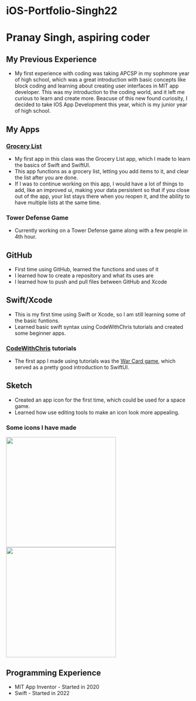 # iOS-Portfolio-Singh22
# Pranay Singh, aspiring coder
## My Previous Experience
* My first experience with coding was taking APCSP in my sophmore year of high school, which was a great introduction with basic concepts like block coding and learning about creating user interfaces in MIT app developer. This was my introduction to the coding world, and it left me curious to learn and create more. Beacuse of this new found curiosity, I decided to take IOS App Development this year, which is my junior year of high school. 
## My Apps
### [Grocery List](https://github.com/PranaySingh04/GroceryList/tree/main)
* My first app in this class was the Grocery List app, which I made to learn the basics of Swift and SwiftUI.
* This app functions as a grocery list, letting you add items to it, and clear the list after you are done.
* If I was to continue working on this app, I would have a lot of things to add, like an improved ui, making your data persistent so that if you close out of the app, your list stays there when you reopen it, and the ability to have multiple lists at the same time.
### Tower Defense Game
* Currently working on a Tower Defense game along with a few people in 4th hour.

## GitHub
* First time using GitHub, learned the functions and uses of it
* I learned how to create a repository and what its uses are
* I learned how to push and pull files between GitHub and Xcode 
## Swift/Xcode
* This is my first time using Swift or Xcode, so I am still learning some of the basic funtions.
* Learned basic swift syntax using CodeWithChris tutorials and created some beginner apps.
### [CodeWithChris](https://www.youtube.com/c/CodeWithChris/videos) tutorials
* The first app I made using tutorials was the [War Card game](), which served as a pretty good introduction to SwiftUI. 
## Sketch
* Created an app icon for the first time, which could be used for a space game. 
* Learned how use editing tools to make an icon look more appealing.
### Some icons I have made
<img src="![image](https://user-images.githubusercontent.com/98762826/162010051-e3010f5d-54e4-4b6d-9a2a-7d2e12202970.png)" width="300" height="300">  <img src="![image](https://user-images.githubusercontent.com/98762826/162009787-950fd002-6cc0-49b3-a6f2-0d77181392d5.png)" width="300" height="300">


## Programming Experience
* MIT App Inventor - Started in 2020
* Swift - Started in 2022
